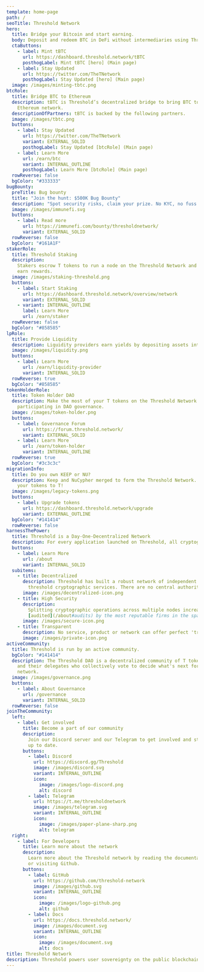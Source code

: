 ```yaml
---
template: home-page
path: /
seoTitle: Threshold Network
hero:
  title: Bridge your Bitcoin and start earning.
  body: Deposit and redeem BTC in DeFi without intermediaries using Threshold's tBTC.
  ctaButtons:
    - label: Mint tBTC
      url: https://dashboard.threshold.network/tBTC
      posthogLabel: Mint tBTC [hero] (Main page)
    - label: Stay Updated
      url: https://twitter.com/TheTNetwork
      posthogLabel: Stay Updated [hero] (Main page)
  image: /images/minting-tbtc.png
btcRole:
  title: Bridge BTC to Ethereum
  description: tBTC is Threshold’s decentralized bridge to bring BTC to the
    Ethereum network.
  descriptionOfPartners: tBTC is backed by the following partners.
  image: /images/tbtc.png
  buttons:
    - label: Stay Updated
      url: https://twitter.com/TheTNetwork
      variant: EXTERNAL_SOLID
      posthogLabel: Stay Updated [btcRole] (Main page)
    - label: Learn More
      url: /earn/btc
      variant: INTERNAL_OUTLINE
      posthogLabel: Learn More [btcRole] (Main page)
  rowReverse: false
  bgColor: "#333333"
bugBounty:
  preTitle: Bug bounty
  title: "Join the hunt: $500K Bug Bounty"
  description: "Spot security risks, claim your prize. No KYC, no fuss."
  image: /images/immunefi.svg
  buttons:
    - label: Read more
      url: https://immunefi.com/bounty/thresholdnetwork/
      variant: EXTERNAL_SOLID
  rowReverse: false
  bgColor: "#161A1F"
stakerRole:
  title: Threshold Staking
  description:
    Stakers escrow T tokens to run a node on the Threshold Network and
    earn rewards.
  image: /images/staking-threshold.png
  buttons:
    - label: Start Staking
      url: https://dashboard.threshold.network/overview/network
      variant: EXTERNAL_SOLID
    - variant: INTERNAL_OUTLINE
      label: Learn More
      url: /earn/staker
  rowReverse: false
  bgColor: "#858585"
lpRole:
  title: Provide Liquidity
  description: Liquidity providers earn yields by depositing assets into liquidity pools.
  image: /images/liquidity.png
  buttons:
    - label: Learn More
      url: /earn/liquidity-provider
      variant: INTERNAL_SOLID
  rowReverse: true
  bgColor: "#858585"
tokenHolderRole:
  title: Token Holder DAO
  description: Make the most of your T tokens on the Threshold Network by
    participating in DAO governance.
  image: /images/token-holder.png
  buttons:
    - label: Governance Forum
      url: https://forum.threshold.network/
      variant: EXTERNAL_SOLID
    - label: Learn More
      url: /earn/token-holder
      variant: INTERNAL_OUTLINE
  rowReverse: true
  bgColor: "#3c3c3c"
migrationInfo:
  title: Do you own KEEP or NU?
  description: Keep and NuCypher merged to form the Threshold Network. Upgrade
    your tokens to T!
  image: /images/legacy-tokens.png
  buttons:
    - label: Upgrade tokens
      url: https://dashboard.threshold.network/upgrade
      variant: EXTERNAL_OUTLINE
  bgColor: "#141414"
  rowReverse: false
harnessThePower:
  title: Threshold is a Day-One-Decentralized Network
  description: For every application launched on Threshold, all cryptographic operations are disassembled and distributed across independent nodes – from Genesis. By avoiding a 'temporary phase' of unilateral power, sovereign assets and private data are not vulnerable to rogue developer teams, opaque backroom deals, or any other point-of-failure events. Like many Web3 projects, Threshold strives to steadily minimize trust impositions. Unlike others, Threshold provides full transparency on the current state of decentralization.    
  buttons:
    - label: Learn More
      url: /about
      variant: INTERNAL_SOLID
  subitems:
    - title: Decentralized
      description: Threshold has built a robust network of independent nodes to collectively provide
        threshold cryptographic services. There are no central authorities, temporary or otherwise. 
      image: /images/decentralized-icon.png
    - title: High Security
      description:
        Splitting cryptographic operations across multiple nodes increases redundancy, liveness and overall security. Threshold is also
        [audited](/about#audits) by the most reputable firms in the space.
      image: /images/secure-icon.png
    - title: Transparent
      description: No service, product or network can offer perfect 'trustlessness'. Threshold explains the underlying trust assumptions of each component of each app, and how they'll evolve over time. 
      image: /images/private-icon.png
activeCommunity:
  title: Threshold is run by an active community.
  bgColor: "#141414"
  description: The Threshold DAO is a decentralized community of T token holders
    and their delegates who collectively vote to decide what's next for the
    network.
  image: /images/governance.png
  buttons:
    - label: About Governance
      url: /governance
      variant: INTERNAL_SOLID
  rowReverse: false
joinTheCommunity:
  left:
    - label: Get involved
      title: Become a part of our community
      description:
        Join our Discord server and our Telegram to get involved and stay
        up to date.
      buttons:
        - label: Discord
          url: https://discord.gg/Threshold
          image: /images/discord.svg
          variant: INTERNAL_OUTLINE
          icon:
            image: /images/logo-discord.png
            alt: discord
        - label: Telegram
          url: https://t.me/thresholdnetwork
          image: /images/telegram.svg
          variant: INTERNAL_OUTLINE
          icon:
            image: /images/paper-plane-sharp.png
            alt: telegram
  right:
    - label: For Developers
      title: Learn more about the network
      description:
        Learn more about the Threshold network by reading the documentation
        or visiting Github.
      buttons:
        - label: GitHub
          url: https://github.com/threshold-network
          image: /images/github.svg
          variant: INTERNAL_OUTLINE
          icon:
            image: /images/logo-github.png
            alt: github
        - label: Docs
          url: https://docs.threshold.network/
          image: /images/document.svg
          variant: INTERNAL_OUTLINE
          icon:
            image: /images/document.svg
            alt: docs
title: Threshold Network
description: Threshold powers user sovereignty on the public blockchain.
---
```


